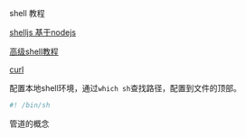 shell 教程

[shelljs 基于nodejs](https://github.com/shelljs/shelljs)

[高级shell教程](http://tldp.org/LDP/abs/html/)

[curl](https://ec.haxx.se/)


配置本地shell环境，通过`which sh`查找路径，配置到文件的顶部。

```sh
#! /bin/sh
```

管道的概念